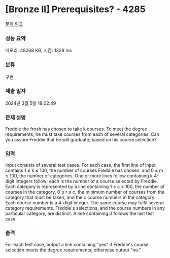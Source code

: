 # [Bronze II] Prerequisites? - 4285 

[문제 링크](https://www.acmicpc.net/problem/4285) 

### 성능 요약

메모리: 48268 KB, 시간: 1328 ms

### 분류

구현

### 제출 일자

2024년 3월 5일 18:02:49

### 문제 설명

<p>Freddie the frosh has chosen to take k courses. To meet the degree requirements, he must take courses from each of several categories. Can you assure Freddie that he will graduate, based on his course selection?</p>

### 입력 

 <p>Input consists of several test cases. For each case, the first line of input contains 1 ≤ k ≤ 100, the number of courses Freddie has chosen, and 0 ≤ m ≤ 100, the number of categories. One or more lines follow containing k 4-digit integers follow; each is the number of a course selected by Freddie. Each category is represented by a line containing 1 ≤ c ≤ 100, the number of courses in the category, 0 ≤ r ≤ c, the minimum number of courses from the category that must be taken, and the c course numbers in the category. Each course number is a 4-digit integer. The same course may fulfil several category requirements. Freddie's selections, and the course numbers in any particular category, are distinct. A line containing 0 follows the last test case.</p>

### 출력 

 <p>For each test case, output a line containing "yes" if Freddie's course selection meets the degree requirements; otherwise output "no."</p>

